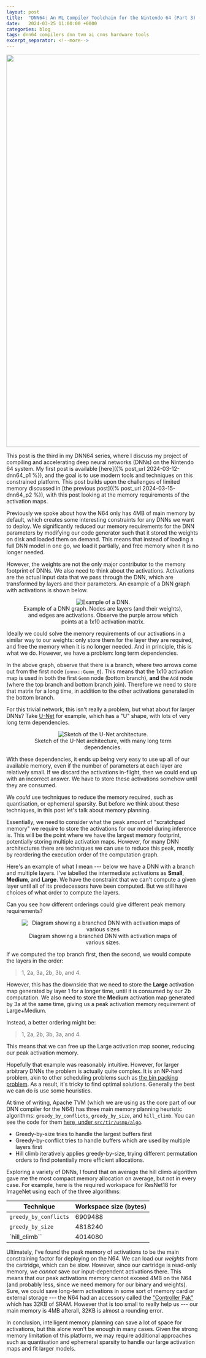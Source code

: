```yaml
---
layout: post
title:  "DNN64: An ML Compiler Toolchain for the Nintendo 64 (Part 3) --- Activation Maps"
date:   2024-03-25 11:00:00 +0000
categories: blog
tags: dnn64 compilers dnn tvm ai cnns hardware tools
excerpt_separator: <!--more-->
---
```


<img src="{{site.url}}/assets/n64/headerp3.png" width="1024">

This post is the third in my DNN64 series, where I discuss my project of compiling and accelerating deep neural networks (DNNs) on the Nintendo 64 system.
My first post is available [here]({% post_url 2024-03-12-dnn64_p1 %}), and the goal is to use modern tools and techniques on this constrained platform.
This post builds upon the challenges of limited memory discussed in [the previous post]({% post_url 2024-03-15-dnn64_p2 %}), with this post looking at the memory requirements of the activation maps.

<!--more-->

Previously we spoke about how the N64 only has 4MB of main memory by default, which creates some interesting constraints for any DNNs we want to deploy.
We significantly reduced our memory requirements for the DNN parameters by modifying our code generator such that it stored the weights on disk and loaded them on demand.
This means that instead of loading a full DNN model in one go, we load it partially, and free memory when it is no longer needed.

However, the weights are not the only major contributor to the memory footprint of DNNs.
We also need to think about the activations.
Activations are the actual input data that we pass through the DNN, which are transformed by layers and their parameters.
An example of a DNN graph with activations is shown below.


<center>
  <figure class="image">
    <img src="{{site.url}}/assets/n64/simple_dnn.jpeg" alt="Example of a DNN.">
    <figcaption>Example of a DNN graph.  Nodes are layers (and their weights), and edges are activations.  Observe the purple arrow which points at a 1x10 activation matrix.</figcaption>
  </figure>
</center>

Ideally we could solve the memory requirements of our activations in a similar way to our weights: only store them for the layer they are required, and free the memory when it is no longer needed.
And in principle, this is what we do.
However, we have a problem: long term dependencies.

In the above graph, observe that there is a branch, where two arrows come out from the first node (`onnx::Gemm_0`).
This means that the 1x10 activation map is used in both the first `Gemm` node (bottom branch), **and** the `Add` node (where the top branch and bottom branch join).
Therefore we need to store that matrix for a long time, in addition to the other activations generated in the bottom branch.

For this trivial network, this isn't really a problem, but what about for larger DNNs? Take [U-Net](https://arxiv.org/abs/1505.04597v1) for example, which has a "U" shape, with lots of very long term dependencies.

<center>
  <figure class="image">
    <img src="{{site.url}}/assets/n64/The-architecture-of-Unet.png" alt="Sketch of the U-Net architecture.">
    <figcaption>Sketch of the U-Net architecture, with many long term dependencies.</figcaption>
  </figure>
</center>

With these dependencies, it ends up being very easy to use up all of our available memory, even if the number of parameters at each layer are relatively small.
If we discard the activations in-flight, then we could end up with an incorrect answer.
We have to store these activations somehow until they are consumed.

We _could_ use techniques to reduce the memory required, such as quantisation, or ephemeral sparsity.
But before we think about these techniques, in this post let's talk about memory planning.

Essentially, we need to consider what the peak amount of "scratchpad memory" we require to store the activations for our model during inference is.
This will be the point where we have the largest memory footprint, potentially storing multiple activation maps.
However, for many DNN architectures there are techniques we can use to reduce this peak, mostly by reordering the execution order of the computation graph.

Here's an example of what I mean --- below we have a DNN with a branch and multiple layers.
I've labelled the intermediate activations as **Small**, **Medium**, and **Large**.
We have the constraint that we can't compute a given layer until all of its predecessors have been computed.
But we still have choices of what order to compute the layers.

Can you see how different orderings could give different peak memory requirements?

<center>
  <figure class="image">
    <img src="{{site.url}}/assets/n64/peak_memory_activation.png" alt="Diagram showing a branched DNN with activation maps of various sizes">
    <figcaption>Diagram showing a branched DNN with activation maps of various sizes.</figcaption>
  </figure>
</center>


If we computed the top branch first, then the second, we would compute the layers in the order:
> 1, 2a, 3a, 2b, 3b, and 4.

However, this has the downside that we need to store the **Large** activation map generated by layer 1 for a longer time, until it is consumed by our 2b computation.
We also need to store the **Medium** activation map generated by 3a at the same time, giving us a peak activation memory requirement of Large+Medium.

Instead, a better ordering might be:
> 1, 2a, 2b, 3b, 3a, and 4.

This means that we can free up the Large activation map sooner, reducing our peak activation memory.

Hopefully that example was reasonably intuitive.
However, for larger arbitrary DNNs the problem is actually quite complex.
It is an NP-hard problem, akin to other scheduling problems such as [the bin packing problem](https://en.wikipedia.org/wiki/Bin_packing_problem).
As a result, it's tricky to find optimal solutions.
Generally the best we can do is use some heuristics.

At time of writing, Apache TVM (which we are using as the core part of our DNN compiler for the N64) has three main memory planning heuristic algorithms: `greedy_by_conflicts`, `greedy_by_size`, and `hill_climb`.  You can see the code for them [here, under `src/tir/usmp/algo`](https://github.com/apache/tvm/tree/2f889774ec10b56ebfac89f78698e06eb200db46/src/tir/usmp/algo).

- Greedy-by-size tries to handle the largest buffers first
- Greedy-by-conflict tries to handle buffers which are used by multiple layers first
- Hill climb iteratively applies greedy-by-size, trying different permutation orders to find potentially more efficient allocations.

Exploring a variety of DNNs, I found that on average the hill climb algorithm gave me the most compact memory allocation on average, but not in every case.
For example, here is the required workspace for ResNet18 for ImageNet using each of the three algorithms:

| Technique             | Workspace size (bytes) |
|-----------------------|------------------------|
| `greedy_by_conflicts` | 6909488                |
| `greedy_by_size`      | 4818240                |
| `hill_climb``         | 4014080                |

Ultimately, I've found the peak memory of activations to be the main constraining factor for deploying on the N64.
We can load our _weights_ from the cartridge, which can be slow.
However, since our cartridge is read-only memory, we _cannot_ save our input-dependent activations there.
This means that our peak activations memory cannot exceed 4MB on the N64 (and probably less, since we need memory for our binary and weights).
Sure, we could save long-term activations in some sort of memory card or external storage --- the N64 had an accessory called the ["Controller Pak"](https://en.wikipedia.org/wiki/Nintendo_64_accessories#Controller_Pak) which has 32KB of SRAM.
However that is too small to really help us --- our main memory is 4MB afterall, 32KB is almost a rounding error.

In conclusion, intelligent memory planning can save a lot of space for activations, but this alone won't be enough in many cases.
Given the strong memory limitation of this platform, we may require additional approaches such as quantisation and ephemeral sparsity to handle our large activation maps and fit larger models.
